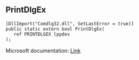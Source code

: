 ## PrintDlgEx

```
[DllImport("Comdlg32.dll", SetLastError = true)]
public static extern bool PrintDlgEx(
   ref PRINTDLGEX lppdex
);
```

Microsoft documentation: [Link](https://learn.microsoft.com/en-us/previous-versions/windows/desktop/legacy/ms646942(v=vs.85))
